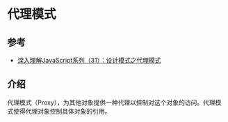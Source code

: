 # 代理模式
## 参考
- [深入理解JavaScript系列（31）：设计模式之代理模式](http://www.cnblogs.com/TomXu/archive/2012/02/29/2354979.html)

## 介绍
代理模式（Proxy），为其他对象提供一种代理以控制对这个对象的访问。代理模式使得代理对象控制具体对象的引用。
